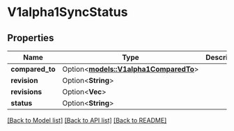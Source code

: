 # V1alpha1SyncStatus

## Properties

Name | Type | Description | Notes
------------ | ------------- | ------------- | -------------
**compared_to** | Option<[**models::V1alpha1ComparedTo**](v1alpha1ComparedTo.md)> |  | [optional]
**revision** | Option<**String**> |  | [optional]
**revisions** | Option<**Vec<String>**> |  | [optional]
**status** | Option<**String**> |  | [optional]

[[Back to Model list]](../README.md#documentation-for-models) [[Back to API list]](../README.md#documentation-for-api-endpoints) [[Back to README]](../README.md)


